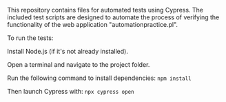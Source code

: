 This repository contains files for automated tests using Cypress. The included test scripts are designed to automate the process of verifying the functionality of the web application "automationpractice.pl". 

To run the tests:

Install Node.js (if it's not already installed).

Open a terminal and navigate to the project folder.

Run the following command to install dependencies:
`npm install`

Then launch Cypress with:
`npx cypress open`